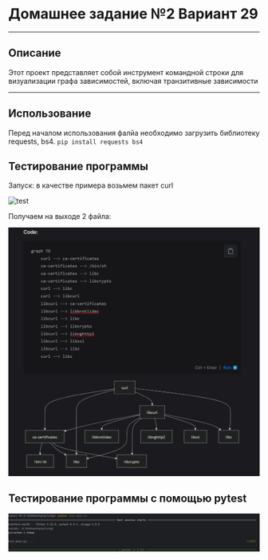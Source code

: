 # Домашнее задание №2 Вариант 29
___
## Описание
Этот проект представляет собой инструмент командной строки для визуализации графа зависимостей, включая транзитивные зависимости
___
## Использование
Перед началом использования фалйа необходимо загрузить библиотеку requests, bs4.
`pip install requests bs4`

## Тестирование программы
Запуск: в качестве примера возьмем пакет curl

![test](https://github.com/d1nech/KonfUpravlenie/blob/main/HW%20№2/img/zapusk.png?raw=true)

Получаем на выходе 2 файла:

![resultpng](https://github.com/kseniauuy/konfupr2/blob/main/img/result.png?raw=true)

## Тестирование программы c помощью pytest

![pytest](https://github.com/kseniauuy/konfupr2/blob/main/img/pytest.png?raw=true)
